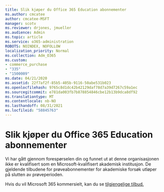 ```yaml
---
title: Slik kjøper du Office 365 Education abonnementer
ms.author: cmcatee
author: cmcatee-MSFT
manager: scotv
ms.reviewer: drjones, jmueller
ms.audience: Admin
ms.topic: article
ms.service: o365-administration
ROBOTS: NOINDEX, NOFOLLOW
localization_priority: Normal
ms.collection: Adm_O365
ms.custom:
- commerce_purchase
- "335"
- "1500009"
ms.date: 04/21/2020
ms.assetid: 22f7af2f-85b5-405b-9116-50abe531b023
ms.openlocfilehash: 9765c8d1dc42b42129daf78d7a39d7267c59a1ec
ms.sourcegitcommit: e781da003fb7b878854846cbe12b13b9dca8df92
ms.translationtype: MT
ms.contentlocale: nb-NO
ms.lasthandoff: 08/31/2021
ms.locfileid: "58845763"
---
```

# <a name="how-to-purchase-office-365-education-plans"></a>Slik kjøper du Office 365 Education abonnementer

Vi har gått gjennom forespørselen din og funnet ut at denne organisasjonen ikke er kvalifisert som en Microsoft-kvalifisert akademisk institusjon. De gjeldende tilbudene for prøveabonnementer for akademiske forsøk utløper på slutten av prøveperioden.
  
Hvis du vil Microsoft 365 kommersielt, kan du se [tilgjengelige tilbud.](https://go.microsoft.com/fwlink/p/?linkid=868433)  
